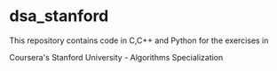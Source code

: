 # dsa_stanford
This repository contains code in C,C++ and Python for the exercises in

Coursera's Stanford University - Algorithms Specialization



